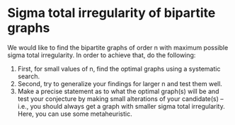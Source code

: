 # Sigma total irregularity of bipartite graphs

We would like to find the bipartite graphs of order n with maximum possible sigma total irregularity. In order to achieve that, do the following:
1. First, for small values of n, find the optimal graphs using a systematic search.
2. Second, try to generalize your findings for larger n and test them well.
3. Make a precise statement as to what the optimal graph(s) will be and test your conjecture
by making small alterations of your candidate(s) – i.e., you should always get a graph with
smaller sigma total irregularity. Here, you can use some metaheuristic.
